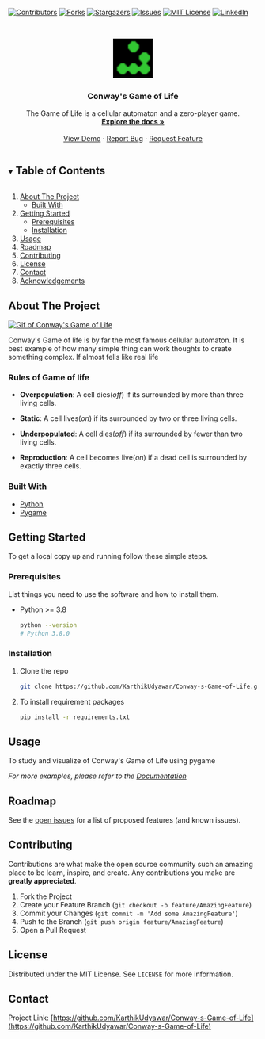<!--
*** Thanks for checking out the Best-README-Template. If you have a suggestion
*** that would make this better, please fork the repo and create a pull request
*** or simply open an issue with the tag "enhancement".
*** Thanks again! Now go create something AMAZING! :D
***
***
***
*** To avoid retyping too much info. Do a search and replace for the following:
*** github_username, repo_name, twitter_handle, email, project_title, project_description
-->

<!-- PROJECT SHIELDS -->
<!--
*** I'm using markdown "reference style" links for readability.
*** Reference links are enclosed in brackets [ ] instead of parentheses ( ).
*** See the bottom of this document for the declaration of the reference variables
*** for contributors-url, forks-url, etc. This is an optional, concise syntax you may use.
*** https://www.markdownguide.org/basic-syntax/#reference-style-links
-->

[![Contributors][contributors-shield]][contributors-url]
[![Forks][forks-shield]][forks-url]
[![Stargazers][stars-shield]][stars-url]
[![Issues][issues-shield]][issues-url]
[![MIT License][license-shield]][license-url]
[![LinkedIn][linkedin-shield]][linkedin-url]

<!-- PROJECT LOGO -->
<br />
<p align="center">
  <a href="https://github.com/KarthikUdyawar/Conway-s-Game-of-Life">
    <img src="images/icon.png" alt="Logo" width="80" height="80">
  </a>

  <h3 align="center">Conway's Game of Life</h3>

  <p align="center">
    The Game of Life is a cellular automaton and a zero-player game.
    <br />
    <a href="https://github.com/KarthikUdyawar/Conway-s-Game-of-Life"><strong>Explore the docs »</strong></a>
    <br />
    <br />
    <a href="https://github.com/KarthikUdyawar/Conway-s-Game-of-Life">View Demo</a>
    ·
    <a href="https://github.com/KarthikUdyawar/Conway-s-Game-of-Life/issues">Report Bug</a>
    ·
    <a href="https://github.com/KarthikUdyawar/Conway-s-Game-of-Life/issues">Request Feature</a>
  </p>
</p>

<!-- TABLE OF CONTENTS -->
<details open="open">
  <summary><h2 style="display: inline-block">Table of Contents</h2></summary>
  <ol>
    <li>
      <a href="#about-the-project">About The Project</a>
      <ul>
        <li><a href="#built-with">Built With</a></li>
      </ul>
    </li>
    <li>
      <a href="#getting-started">Getting Started</a>
      <ul>
        <li><a href="#prerequisites">Prerequisites</a></li>
        <li><a href="#installation">Installation</a></li>
      </ul>
    </li>
    <li><a href="#usage">Usage</a></li>
    <li><a href="#roadmap">Roadmap</a></li>
    <li><a href="#contributing">Contributing</a></li>
    <li><a href="#license">License</a></li>
    <li><a href="#contact">Contact</a></li>
    <li><a href="#acknowledgements">Acknowledgements</a></li>
  </ol>
</details>

<!-- ABOUT THE PROJECT -->

## About The Project

[![Gif of Conway's Game of Life][product-screenshot]](https://github.com/KarthikUdyawar/Conway-s-Game-of-Life/blob/main/screenshot/cover.gif)

Conway's Game of life is by far the most famous cellular automaton. It is best example of how many simple thing can work thoughts to create something complex. If almost fells like real life

### Rules of Game of life

- **Overpopulation**: A cell dies(_off_) if its surrounded by more than three living cells.

- **Static**: A cell lives(_on_) if its surrounded by two or three living cells.

- **Underpopulated**: A cell dies(_off_) if its surrounded by fewer than two living cells.

- **Reproduction**: A cell becomes live(_on_) if a dead cell is surrounded by exactly three cells.

### Built With

- [Python](https://www.python.org/)
- [Pygame](https://www.pygame.org/news)

<!-- GETTING STARTED -->

## Getting Started

To get a local copy up and running follow these simple steps.

### Prerequisites

List things you need to use the software and how to install them.

- Python >= 3.8
  ```sh
  python --version
  # Python 3.8.0
  ```

### Installation

1. Clone the repo
   ```sh
   git clone https://github.com/KarthikUdyawar/Conway-s-Game-of-Life.git
   ```
2. To install requirement packages
   ```sh
   pip install -r requirements.txt
   ```

<!-- USAGE EXAMPLES -->

## Usage

To study and visualize of Conway's Game of Life using pygame

_For more examples, please refer to the [Documentation](https://en.wikipedia.org/wiki/Conway%27s_Game_of_Life)_

<!-- ROADMAP -->

## Roadmap

See the [open issues](https://github.com/KarthikUdyawar/Conway-s-Game-of-Life/issues) for a list of proposed features (and known issues).

<!-- CONTRIBUTING -->

## Contributing

Contributions are what make the open source community such an amazing place to be learn, inspire, and create. Any contributions you make are **greatly appreciated**.

1. Fork the Project
2. Create your Feature Branch (`git checkout -b feature/AmazingFeature`)
3. Commit your Changes (`git commit -m 'Add some AmazingFeature'`)
4. Push to the Branch (`git push origin feature/AmazingFeature`)
5. Open a Pull Request

<!-- LICENSE -->

## License

Distributed under the MIT License. See `LICENSE` for more information.

<!-- CONTACT -->

## Contact

Project Link: [https://github.com/KarthikUdyawar/Conway-s-Game-of-Life](https://github.com/KarthikUdyawar/Conway-s-Game-of-Life)

<!-- MARKDOWN LINKS & IMAGES -->
<!-- https://www.markdownguide.org/basic-syntax/#reference-style-links -->

[contributors-shield]: https://img.shields.io/github/contributors/github_username/repo.svg?style=for-the-badge
[contributors-url]: https://github.com/github_username/repo/graphs/contributors
[forks-shield]: https://img.shields.io/github/forks/github_username/repo.svg?style=for-the-badge
[forks-url]: https://github.com/github_username/repo/network/members
[stars-shield]: https://img.shields.io/github/stars/github_username/repo.svg?style=for-the-badge
[stars-url]: https://github.com/github_username/repo/stargazers
[issues-shield]: https://img.shields.io/github/issues/github_username/repo.svg?style=for-the-badge
[issues-url]: https://github.com/github_username/repo/issues
[license-shield]: https://img.shields.io/github/license/github_username/repo.svg?style=for-the-badge
[license-url]: https://github.com/github_username/repo/blob/master/LICENSE.txt
[linkedin-shield]: https://img.shields.io/badge/-LinkedIn-black.svg?style=for-the-badge&logo=linkedin&colorB=555
[linkedin-url]: https://linkedin.com/in/github_username
[product-screenshot]: screenshot/cover.gif
